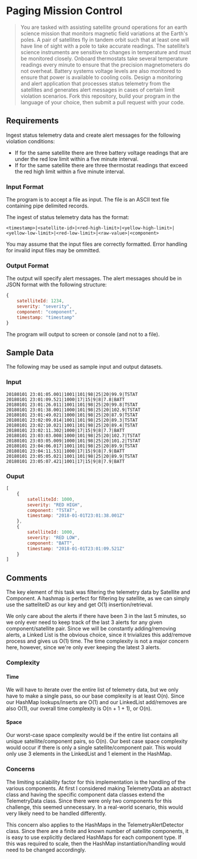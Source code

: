 # Paging Mission Control

> You are tasked with assisting satellite ground operations for an earth science mission that monitors magnetic field variations at the Earth's poles. A pair of satellites fly in tandem orbit such that at least one will have line of sight with a pole to take accurate readings. The satellite’s science instruments are sensitive to changes in temperature and must be monitored closely. Onboard thermostats take several temperature readings every minute to ensure that the precision magnetometers do not overheat. Battery systems voltage levels are also monitored to ensure that power is available to cooling coils. Design a monitoring and alert application that processes status telemetry from the satellites and generates alert messages in cases of certain limit violation scenarios.  Fork this repository, build your program in the language of your choice, then submit a pull request with your code.

## Requirements
Ingest status telemetry data and create alert messages for the following violation conditions:

- If for the same satellite there are three battery voltage readings that are under the red low limit within a five minute interval.
- If for the same satellite there are three thermostat readings that exceed the red high limit within a five minute interval.

### Input Format
The program is to accept a file as input. The file is an ASCII text file containing pipe delimited records.

The ingest of status telemetry data has the format:

```
<timestamp>|<satellite-id>|<red-high-limit>|<yellow-high-limit>|<yellow-low-limit>|<red-low-limit>|<raw-value>|<component>
```

You may assume that the input files are correctly formatted. Error handling for invalid input files may be ommitted.

### Output Format
The output will specify alert messages.  The alert messages should be in JSON format with the following structure:

```javascript
{
    satelliteId: 1234,
    severity: "severity",
    component: "component",
    timestamp: "timestamp"
}
```

The program will output to screen or console (and not to a file). 

## Sample Data
The following may be used as sample input and output datasets.

### Input

```
20180101 23:01:05.001|1001|101|98|25|20|99.9|TSTAT
20180101 23:01:09.521|1000|17|15|9|8|7.8|BATT
20180101 23:01:26.011|1001|101|98|25|20|99.8|TSTAT
20180101 23:01:38.001|1000|101|98|25|20|102.9|TSTAT
20180101 23:01:49.021|1000|101|98|25|20|87.9|TSTAT
20180101 23:02:09.014|1001|101|98|25|20|89.3|TSTAT
20180101 23:02:10.021|1001|101|98|25|20|89.4|TSTAT
20180101 23:02:11.302|1000|17|15|9|8|7.7|BATT
20180101 23:03:03.008|1000|101|98|25|20|102.7|TSTAT
20180101 23:03:05.009|1000|101|98|25|20|101.2|TSTAT
20180101 23:04:06.017|1001|101|98|25|20|89.9|TSTAT
20180101 23:04:11.531|1000|17|15|9|8|7.9|BATT
20180101 23:05:05.021|1001|101|98|25|20|89.9|TSTAT
20180101 23:05:07.421|1001|17|15|9|8|7.9|BATT
```

### Ouput

```javascript
[
    {
        satelliteId: 1000,
        severity: "RED HIGH",
        component: "TSTAT",
        timestamp: "2018-01-01T23:01:38.001Z"
    },
    {
        satelliteId: 1000,
        severity: "RED LOW",
        component: "BATT",
        timestamp: "2018-01-01T23:01:09.521Z"
    }
]
```

## Comments

The key element of this task was filtering the telemetry data by Satellite and Component. A hashmap is perfect for filtering by satellite, as we can simply use the satteliteID as our key and get O(1) insertion/retrieval. 

We only care about the alerts if there have been 3 in the last 5 minutes, so we only ever need to keep track of the last 3 alerts for any given component/satellite pair. Since we will  be constantly adding/removing alerts, a Linked List is the obvious choice, since it trivializes this add/remove process and gives us O(1) time. The time complexity is not a major concern here, however, since we're only ever keeping the latest 3 alerts.

### Complexity

#### Time

We will have to iterate over the entire list of telemetry data, but we only have to make a single pass, so our base complexity is at least O(n). Since our HashMap lookups/inserts are O(1) and our LinkedList add/removes are also O(1), our overall time complexity is O(n + 1 + 1), or O(n).   

#### Space

Our worst-case space complexity would be if the entire list contains all unique satellite/component pairs, so O(n). Our best case space complexity would occur if there is only a single satellite/component pair. This would only use 3 elements in the LinkedList and 1 element in the HashMap. 

### Concerns

The limiting scalability factor for this implementation is the handling of the various components. At first I considered making TelemetryData an abstract class and having the specific component data classes extend the TelemetryData class. Since there were only two components for this challenge, this seemed unnecessary. In a real-world scenario, this would very likely need to be handled differently. 

This concern also applies to the HashMaps in the TelemetryAlertDetector class. Since there are a finite and known number of satellite components, it is easy to use explicitly declared HashMaps for each component type. If this was required to scale, then the HashMap instantiation/handling would need to be changed accordingly.  